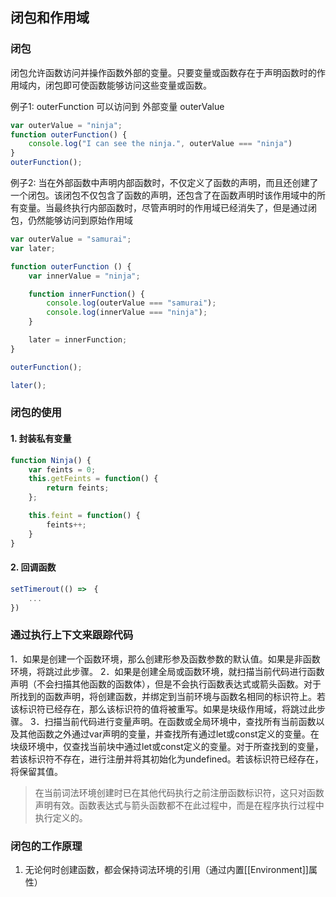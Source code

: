 ## 闭包和作用域

### 闭包
闭包允许函数访问并操作函数外部的变量。只要变量或函数存在于声明函数时的作用域内，闭包即可使函数能够访问这些变量或函数。

例子1: outerFunction 可以访问到 外部变量 outerValue
```javascript
var outerValue = "ninja";
function outerFunction() {
    console.log("I can see the ninja.", outerValue === "ninja")
}
outerFunction();
```

例子2: 当在外部函数中声明内部函数时，不仅定义了函数的声明，而且还创建了一个闭包。该闭包不仅包含了函数的声明，还包含了在函数声明时该作用域中的所有变量。当最终执行内部函数时，尽管声明时的作用域已经消失了，但是通过闭包，仍然能够访问到原始作用域
```javascript
var outerValue = "samurai";
var later;

function outerFunction () {
    var innerValue = "ninja";

    function innerFunction() {
        console.log(outerValue === "samurai");
        console.log(innerValue === "ninja");
    }

    later = innerFunction;
}

outerFunction();

later();
```

### 闭包的使用
#### 1. 封装私有变量
```javascript
function Ninja() {
    var feints = 0;
    this.getFeints = function() {
        return feints;
    };

    this.feint = function() {
        feints++;
    }
}
```

#### 2. 回调函数
```javascript
setTimerout(() =>　{
    ...
})
```

### 通过执行上下文来跟踪代码
1．如果是创建一个函数环境，那么创建形参及函数参数的默认值。如果是非函数环境，将跳过此步骤。
2．如果是创建全局或函数环境，就扫描当前代码进行函数声明（不会扫描其他函数的函数体），但是不会执行函数表达式或箭头函数。对于所找到的函数声明，将创建函数，并绑定到当前环境与函数名相同的标识符上。若该标识符已经存在，那么该标识符的值将被重写。如果是块级作用域，将跳过此步骤。
3．扫描当前代码进行变量声明。在函数或全局环境中，查找所有当前函数以及其他函数之外通过var声明的变量，并查找所有通过let或const定义的变量。在块级环境中，仅查找当前块中通过let或const定义的变量。对于所查找到的变量，若该标识符不存在，进行注册并将其初始化为undefined。若该标识符已经存在，将保留其值。
> 在当前词法环境创建时已在其他代码执行之前注册函数标识符，这只对函数声明有效。函数表达式与箭头函数都不在此过程中，而是在程序执行过程中执行定义的。

### 闭包的工作原理
1. 无论何时创建函数，都会保持词法环境的引用（通过内置[[Environment]]属性）